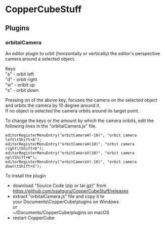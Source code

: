 # CopperCubeStuff

## Plugins
### orbitalCamera  
An editor plugin to orbit (horizontally or vertically) the editor's perspective camera around a selected object.  
  
Keys  
"a" - orbit left  
"d" - orbit right  
"w" - oribit up  
"s" - orbit down  

Pressing on of the above key, focuses the camera on the selected object and orbits the camera by 10 degree around it.  
If no object is selected  the camera orbits around its target point.  
  
To change the keys or the amount by which the camera oribits, edit the following lines in the "orbitalCamera.js" file.  
  
    editorRegisterMenuEntry("orbitCameraH(-10)", "orbit camera left\tShift+A");  
    editorRegisterMenuEntry("orbitCameraH(10)", "orbit camera right\tShift+D");  
    editorRegisterMenuEntry("orbitCameraV(10)", "orbit camera up\tShift+W");  
    editorRegisterMenuEntry("orbitCameraV(-10)", "orbit camera down\tShift+S");  

To install the plugin 
- download "Source Code (zip or tar.gz)" from https://github.com/ssatguru/CopperCubeStuff/releases
- extract "orbitalCamera.js" file and copy it to  
   your Documents\CopperCube\plugins on Windows  
   or  
   ~/Documents/CopperCube/plugins on macOS 
- restart CopperCube




